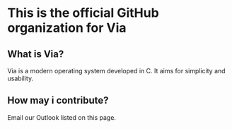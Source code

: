 # This is the official GitHub organization for Via

## What is Via?
Via is a modern operating system developed in C. It aims for simplicity and usability.

## How may i contribute?
Email our Outlook listed on this page.
